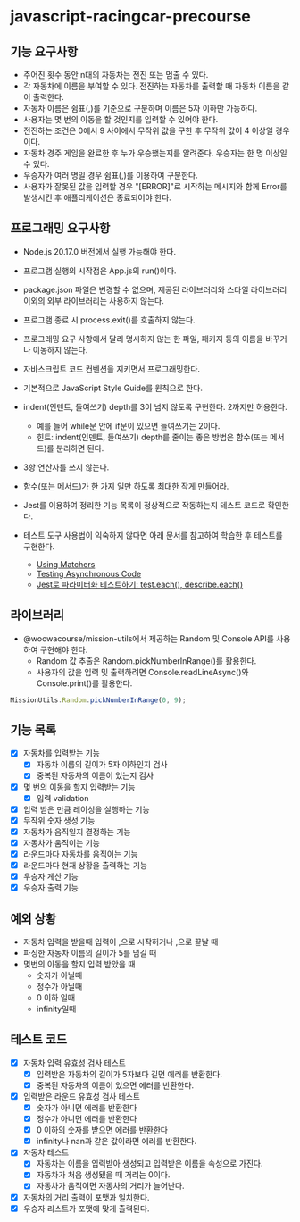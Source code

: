 # javascript-racingcar-precourse

## 기능 요구사항

- 주어진 횟수 동안 n대의 자동차는 전진 또는 멈출 수 있다.
- 각 자동차에 이름을 부여할 수 있다. 전진하는 자동차를 출력할 때 자동차 이름을 같이 출력한다.
- 자동차 이름은 쉼표(,)를 기준으로 구분하며 이름은 5자 이하만 가능하다.
- 사용자는 몇 번의 이동을 할 것인지를 입력할 수 있어야 한다.
- 전진하는 조건은 0에서 9 사이에서 무작위 값을 구한 후 무작위 값이 4 이상일 경우이다.
- 자동차 경주 게임을 완료한 후 누가 우승했는지를 알려준다. 우승자는 한 명 이상일 수 있다.
- 우승자가 여러 명일 경우 쉼표(,)를 이용하여 구분한다.
- 사용자가 잘못된 값을 입력할 경우 "[ERROR]"로 시작하는 메시지와 함께 Error를 발생시킨 후 애플리케이션은 종료되어야 한다.

## 프로그래밍 요구사항

- Node.js 20.17.0 버전에서 실행 가능해야 한다.
- 프로그램 실행의 시작점은 App.js의 run()이다.
- package.json 파일은 변경할 수 없으며, 제공된 라이브러리와 스타일 라이브러리 이외의 외부 라이브러리는 사용하지 않는다.
- 프로그램 종료 시 process.exit()를 호출하지 않는다.
- 프로그래밍 요구 사항에서 달리 명시하지 않는 한 파일, 패키지 등의 이름을 바꾸거나 이동하지 않는다.
- 자바스크립트 코드 컨벤션을 지키면서 프로그래밍한다.
- 기본적으로 JavaScript Style Guide를 원칙으로 한다.

- indent(인덴트, 들여쓰기) depth를 3이 넘지 않도록 구현한다. 2까지만 허용한다.
  - 예를 들어 while문 안에 if문이 있으면 들여쓰기는 2이다.
  - 힌트: indent(인덴트, 들여쓰기) depth를 줄이는 좋은 방법은 함수(또는 메서드)를 분리하면 된다.
- 3항 연산자를 쓰지 않는다.
- 함수(또는 메서드)가 한 가지 일만 하도록 최대한 작게 만들어라.
- Jest를 이용하여 정리한 기능 목록이 정상적으로 작동하는지 테스트 코드로 확인한다.
- 테스트 도구 사용법이 익숙하지 않다면 아래 문서를 참고하여 학습한 후 테스트를 구현한다.
  - [Using Matchers](https://jestjs.io/docs/using-matchers)
  - [Testing Asynchronous Code](https://jestjs.io/docs/asynchronous)
  - [Jest로 파라미터화 테스트하기: test.each(), describe.each()](https://www.daleseo.com/jest-each)

## 라이브러리

- @woowacourse/mission-utils에서 제공하는 Random 및 Console API를 사용하여 구현해야 한다.
  - Random 값 추출은 Random.pickNumberInRange()를 활용한다.
  - 사용자의 값을 입력 및 출력하려면 Console.readLineAsync()와 Console.print()를 활용한다.

```ts
MissionUtils.Random.pickNumberInRange(0, 9);
```

## 기능 목록

- [x] 자동차를 입력받는 기능
  - [x] 자동차 이름의 길이가 5자 이하인지 검사
  - [x] 중복된 자동차의 이름이 있는지 검사
- [x] 몇 번의 이동을 할지 입력받는 기능
  - [x] 입력 validation
- [x] 입력 받은 만큼 레이싱을 실행하는 기능
- [x] 무작위 숫자 생성 기능
- [x] 자동차가 움직일지 결정하는 기능
- [x] 자동차가 움직이는 기능
- [x] 라운드마다 자동차를 움직이는 기능
- [x] 라운드마다 현재 상황을 출력하는 기능
- [x] 우승자 계산 기능
- [x] 우승자 출력 기능

## 예외 상황

- 자동차 입력을 받을때 입력이 ,으로 시작허거나 ,으로 끝날 때
- 파싱한 자동차 이름의 길이가 5를 넘길 때
- 몇번의 이동을 할지 입력 받았을 때
  - 숫자가 아닐때
  - 정수가 아닐때
  - 0 이하 일때
  - infinity일때

## 테스트 코드

- [x] 자동차 입력 유효성 검사 테스트
  - [x] 입력받은 자동차의 길이가 5자보다 길면 에러를 반환한다.
  - [x] 중복된 자동차의 이름이 있으면 에러를 반환한다.
- [x] 입력받은 라운드 유효성 검사 테스트
  - [x] 숫자가 아니면 에러를 반환한다
  - [x] 정수가 아니면 에러를 반환한다
  - [x] 0 이하의 숫자를 받으면 에러를 반환한다
  - [x] infinity나 nan과 같은 값이라면 에러를 반환한다.
- [x] 자동차 테스트
  - [x] 자동차는 이름을 입력받아 생성되고 입력받은 이름을 속성으로 가진다.
  - [x] 자동차가 처음 생성됐을 때 거리는 0이다.
  - [x] 자동차가 움직이면 자동차의 거리가 늘어난다.
- [x] 자동차의 거리 출력이 포맷과 일치한다.
- [x] 우승자 리스트가 포맷에 맞게 출력된다.
